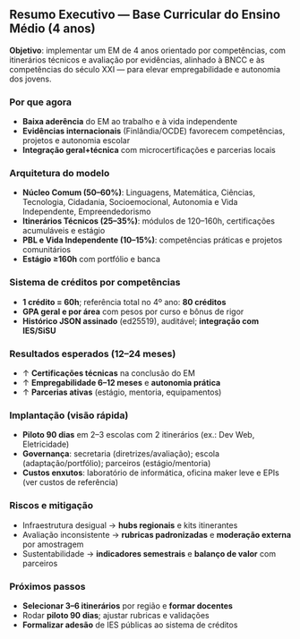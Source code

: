 ## Resumo Executivo — Base Curricular do Ensino Médio (4 anos)

**Objetivo**: implementar um EM de 4 anos orientado por competências, com itinerários técnicos e avaliação por evidências, alinhado à BNCC e às competências do século XXI — para elevar empregabilidade e autonomia dos jovens.

### Por que agora
- **Baixa aderência** do EM ao trabalho e à vida independente
- **Evidências internacionais** (Finlândia/OCDE) favorecem competências, projetos e autonomia escolar
- **Integração geral+técnica** com microcertificações e parcerias locais

### Arquitetura do modelo
- **Núcleo Comum (50–60%)**: Linguagens, Matemática, Ciências, Tecnologia, Cidadania, Socioemocional, Autonomia e Vida Independente, Empreendedorismo
- **Itinerários Técnicos (25–35%)**: módulos de 120–160h, certificações acumuláveis e estágio
- **PBL e Vida Independente (10–15%)**: competências práticas e projetos comunitários
- **Estágio ≥160h** com portfólio e banca

### Sistema de créditos por competências
- **1 crédito = 60h**; referência total no 4º ano: **80 créditos**
- **GPA geral e por área** com pesos por curso e bônus de rigor
- **Histórico JSON assinado** (ed25519), auditável; **integração com IES/SiSU**

### Resultados esperados (12–24 meses)
- ↑ **Certificações técnicas** na conclusão do EM
- ↑ **Empregabilidade 6–12 meses** e **autonomia prática**
- ↑ **Parcerias ativas** (estágio, mentoria, equipamentos)

### Implantação (visão rápida)
- **Piloto 90 dias** em 2–3 escolas com 2 itinerários (ex.: Dev Web, Eletricidade)
- **Governança**: secretaria (diretrizes/avaliação); escola (adaptação/portfólio); parceiros (estágio/mentoria)
- **Custos enxutos**: laboratório de informática, oficina maker leve e EPIs (ver custos de referência)

### Riscos e mitigação
- Infraestrutura desigual → **hubs regionais** e kits itinerantes
- Avaliação inconsistente → **rubricas padronizadas** e **moderação externa** por amostragem
- Sustentabilidade → **indicadores semestrais** e **balanço de valor** com parceiros

### Próximos passos
- **Selecionar 3–6 itinerários** por região e **formar docentes**
- Rodar **piloto 90 dias**; ajustar rubricas e validações
- **Formalizar adesão** de IES públicas ao sistema de créditos


